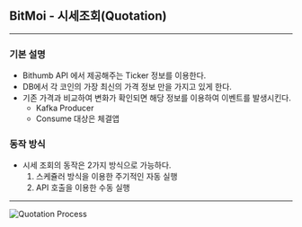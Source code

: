 ## BitMoi - 시세조회(Quotation)

---

### 기본 설명
- Bithumb API 에서 제공해주는 Ticker 정보를 이용한다.
- DB에서 각 코인의 가장 최신의 가격 정보 만을 가지고 있게 한다.
- 기존 가격과 비교하여 변화가 확인되면 해당 정보를 이용하여 이벤트를 발생시킨다.
  - Kafka Producer
  - Consume 대상은 체결앱
  

### 동작 방식
- 시세 조회의 동작은 2가지 방식으로 가능하다.
  1. 스케쥴러 방식을 이용한 주기적인 자동 실행
  2. API 호출을 이용한 수동 실행
  
--- 

![Quotation Process](https://www.notion.so/image/https%3A%2F%2Fs3-us-west-2.amazonaws.com%2Fsecure.notion-static.com%2Fb1499c7c-06ae-430b-bab3-7702fa9efbc9%2Fquoataion_process.png?table=block&id=ce51c8c6-d925-4faa-a1eb-7e520e2baa89&spaceId=f49cbcf2-ae65-4405-b9a1-b06afbcdf1e0&width=1730&userId=9a2ff310-14d3-432a-91ce-df33b3f0e65f&cache=v2)



